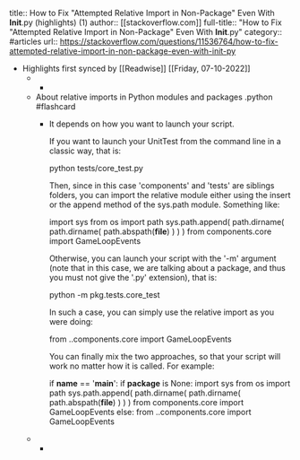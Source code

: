title:: How to Fix "Attempted Relative Import in Non-Package" Even With __Init__.py (highlights) (1)
author:: [[stackoverflow.com]]
full-title:: "How to Fix "Attempted Relative Import in Non-Package" Even With __Init__.py"
category:: #articles
url:: https://stackoverflow.com/questions/11536764/how-to-fix-attempted-relative-import-in-non-package-even-with-init-py

- Highlights first synced by [[Readwise]] [[Friday, 07-10-2022]]
	- -
	- About relative imports in Python modules and packages .python #flashcard
		- It depends on how you want to launch your script.
		  
		  If you want to launch your UnitTest from the command line in a classic way, that is:
		  
		  python tests/core_test.py
		  
		  
		  Then, since in this case 'components' and 'tests' are siblings folders, you can import the relative module either using the insert or the append method of the sys.path module.
		  Something like:
		  
		  import sys
		  from os import path
		  sys.path.append( path.dirname( path.dirname( path.abspath(__file__) ) ) )
		  from components.core import GameLoopEvents
		  
		  
		  Otherwise, you can launch your script with the '-m' argument (note that in this case, we are talking about a package, and thus you must not give the '.py' extension), that is:
		  
		  python -m pkg.tests.core_test
		  
		  
		  In such a case, you can simply use the relative import as you were doing:
		  
		  from ..components.core import GameLoopEvents
		  
		  
		  You can finally mix the two approaches, so that your script will work no matter how it is called.
		  For example:
		  
		  if __name__ == '__main__':
		    if __package__ is None:
		        import sys
		        from os import path
		        sys.path.append( path.dirname( path.dirname( path.abspath(__file__) ) ) )
		        from components.core import GameLoopEvents
		    else:
		        from ..components.core import GameLoopEvents
	- -